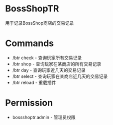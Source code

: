 # BossShopTR
用于记录BossShop商店的交易记录

# Commands
- /btr check <player> - 查询玩家所有交易记录
- /btr shop <player> <name> - 查询玩家在某商店的所有交易记录
- /btr day <player> <day> - 查询玩家近几天的交易记录
- /btr select <player> <shop> <day> - 查询玩家在某商店近几天的交易记录
- /btr reload - 重载插件

# Permission
- bossshoptr.admin - 管理员权限
